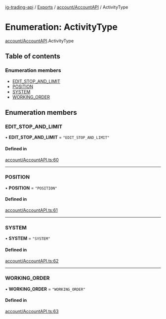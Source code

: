 [ig-trading-api](../README.md) / [Exports](../modules.md) / [account/AccountAPI](../modules/account_AccountAPI.md) / ActivityType

# Enumeration: ActivityType

[account/AccountAPI](../modules/account_AccountAPI.md).ActivityType

## Table of contents

### Enumeration members

- [EDIT_STOP_AND_LIMIT](account_AccountAPI.ActivityType.md#edit_stop_and_limit)
- [POSITION](account_AccountAPI.ActivityType.md#position)
- [SYSTEM](account_AccountAPI.ActivityType.md#system)
- [WORKING_ORDER](account_AccountAPI.ActivityType.md#working_order)

## Enumeration members

### EDIT_STOP_AND_LIMIT

• **EDIT_STOP_AND_LIMIT** = `"EDIT_STOP_AND_LIMIT"`

#### Defined in

[account/AccountAPI.ts:60](https://github.com/bennycode/ig-trading-api/blob/98182c7/src/account/AccountAPI.ts#L60)

---

### POSITION

• **POSITION** = `"POSITION"`

#### Defined in

[account/AccountAPI.ts:61](https://github.com/bennycode/ig-trading-api/blob/98182c7/src/account/AccountAPI.ts#L61)

---

### SYSTEM

• **SYSTEM** = `"SYSTEM"`

#### Defined in

[account/AccountAPI.ts:62](https://github.com/bennycode/ig-trading-api/blob/98182c7/src/account/AccountAPI.ts#L62)

---

### WORKING_ORDER

• **WORKING_ORDER** = `"WORKING_ORDER"`

#### Defined in

[account/AccountAPI.ts:63](https://github.com/bennycode/ig-trading-api/blob/98182c7/src/account/AccountAPI.ts#L63)
